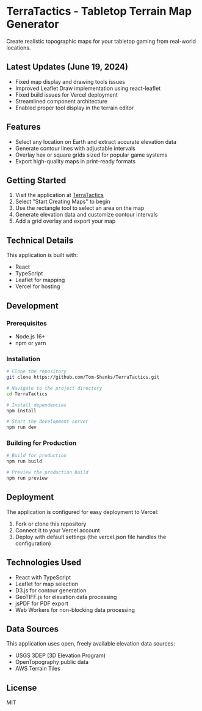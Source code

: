 # TerraTactics - Tabletop Terrain Map Generator

Create realistic topographic maps for your tabletop gaming from real-world locations.

## Latest Updates (June 19, 2024)
- Fixed map display and drawing tools issues
- Improved Leaflet Draw implementation using react-leaflet
- Fixed build issues for Vercel deployment
- Streamlined component architecture
- Enabled proper tool display in the terrain editor

## Features
- Select any location on Earth and extract accurate elevation data
- Generate contour lines with adjustable intervals
- Overlay hex or square grids sized for popular game systems
- Export high-quality maps in print-ready formats

## Getting Started

1. Visit the application at [TerraTactics](https://terratactics.vercel.app/)
2. Select "Start Creating Maps" to begin
3. Use the rectangle tool to select an area on the map
4. Generate elevation data and customize contour intervals
5. Add a grid overlay and export your map

## Technical Details

This application is built with:
- React
- TypeScript
- Leaflet for mapping
- Vercel for hosting

## Development

### Prerequisites

- Node.js 16+
- npm or yarn

### Installation

```bash
# Clone the repository
git clone https://github.com/Tom-Shanks/TerraTactics.git

# Navigate to the project directory
cd TerraTactics

# Install dependencies
npm install

# Start the development server
npm run dev
```

### Building for Production

```bash
# Build for production
npm run build

# Preview the production build
npm run preview
```

## Deployment

The application is configured for easy deployment to Vercel:

1. Fork or clone this repository
2. Connect it to your Vercel account
3. Deploy with default settings (the vercel.json file handles the configuration)

## Technologies Used

- React with TypeScript
- Leaflet for map selection
- D3.js for contour generation
- GeoTIFF.js for elevation data processing
- jsPDF for PDF export
- Web Workers for non-blocking data processing

## Data Sources

This application uses open, freely available elevation data sources:

- USGS 3DEP (3D Elevation Program)
- OpenTopography public data
- AWS Terrain Tiles

## License

MIT
